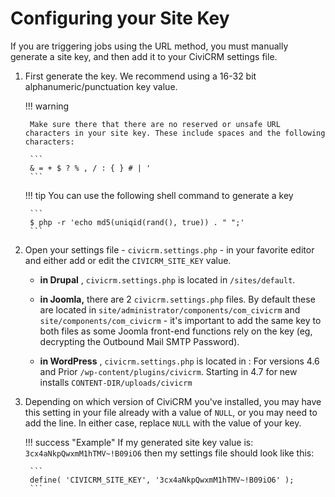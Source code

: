 # Configuring your Site Key

If you are triggering jobs using the URL method, you must manually generate a site key, and then add it to your CiviCRM settings file.

1. First generate the key. We recommend using a 16-32 bit alphanumeric/punctuation key value.

    !!! warning
   
        Make sure there that there are no reserved or unsafe URL characters in your site key. These include spaces and the following characters:
       
        ```
        & = + $ ? % , / : { } # | '
        ```

    !!! tip
        You can use the following shell command to generate a key

        ```
        $ php -r 'echo md5(uniqid(rand(), true)) . " ";'
        ```

1. Open your settings file - `civicrm.settings.php` - in your favorite editor and either add or edit the `CIVICRM_SITE_KEY` value.
   
    * **in Drupal** , `civicrm.settings.php` is located in `/sites/default`.
   
    * **in Joomla,** there are 2 `civicrm.settings.php` files. By default these are located in `site/administrator/components/com_civicrm` and `site/components/com_civicrm` - it's important to add the same key to both files as some Joomla front-end functions rely on the key (eg, decrypting the Outbound Mail SMTP Password).
   
    * **in WordPress** , `civicrm.settings.php` is located in : For versions 4.6 and Prior `/wp-content/plugins/civicrm`. Starting in 4.7 for new installs `CONTENT-DIR/uploads/civicrm`

1. Depending on which version of CiviCRM you've installed, you may have this setting in your file already with a value of `NULL`, or you may need to add the line. In either case, replace `NULL` with the value of your key.
   
    !!! success "Example"
        If my generated site key value is: `3cx4aNkpQwxmM1hTMV~!B09iO6` then my settings file should look like this:
   
        ```
        define( 'CIVICRM_SITE_KEY', '3cx4aNkpQwxmM1hTMV~!B09iO6' );
        ```
